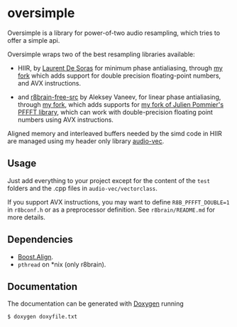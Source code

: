 # oversimple

Oversimple is a library for power-of-two audio resampling, which tries to offer a simple api.

Oversimple wraps two of the best resampling libraries available: 

- HIIR, by [Laurent De Soras](http://ldesoras.free.fr/) for minimum phase antialiasing, through [my fork](https://github.com/unevens/hiir) which adds support for double precision floating-point numbers, and AVX instructions.

- and [r8brain-free-src](https://github.com/avaneev/r8brain-free-src) by Aleksey Vaneev, for linear phase antialiasing, through [my fork](https://github.com/unevens/r8brain/tree/include), which adds supports for [my fork of Julien Pommier's PFFFT library](https://github.com/unevens/pffft), which can work with double-precision floating point numbers using AVX instructions.

Aligned memory and interleaved buffers needed by the simd code in HIIR are managed using my header only library [audio-vec](https://github.com/unevens/audio-vec).

## Usage

Just add everything to your project except for the content of the `test` folders and the .cpp files in `audio-vec/vectorclass`.

If you support AVX instructions, you may want to define `R8B_PFFFT_DOUBLE=1` in `r8bconf.h` or as a preprocessor definition. See `r8brain/README.md` for more details.

## Dependencies

- [Boost.Align](https://www.boost.org/doc/libs/1_71_0/doc/html/align.html).
- `pthread` on *nix (only r8brain).

## Documentation

The documentation can be generated with [Doxygen](http://doxygen.nl/) running

```bash
$ doxygen doxyfile.txt
```
